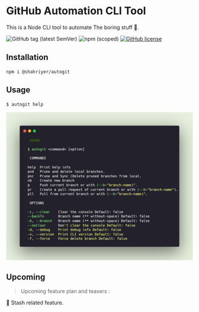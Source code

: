 # GitHub Automation CLI Tool

This is a Node CLI tool to automate The boring stuff 🚀.

![GitHub tag (latest SemVer)](https://img.shields.io/github/v/tag/vcshahriyer/git-automation) ![npm (scoped)](https://img.shields.io/npm/v/@shahriyer/autogit) [![GitHub license](https://img.shields.io/github/license/vcshahriyer/GitAutomation)](https://github.com/vcshahriyer/GitAutomation/blob/master/LICENSE)

## Installation

```
npm i @shahriyer/autogit
```

## Usage

```
$ autogit help
```

![Usage](/assets/usage.png)

## Upcoming

> Upcoming feature plan and teasers :

🔲 Stash related feature.
